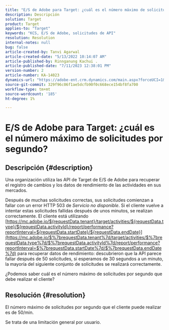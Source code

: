 ```yaml
---
title: "E/S de Adobe para Target: ¿cuál es el número máximo de solicitudes por segundo?"
description: Descripción
solution: Target
product: Target
applies-to: "Target"
keywords: "KCS, E/S de Adobe, solicitudes de API"
resolution: Resolution
internal-notes: null
bug: false
article-created-by: Tanvi Agarwal
article-created-date: "5/13/2022 10:14:07 AM"
article-published-by: Rinnganung Kachui .
article-published-date: "7/11/2023 12:38:01 PM"
version-number: 2
article-number: KA-14023
dynamics-url: "https://adobe-ent.crm.dynamics.com/main.aspx?forceUCI=1&pagetype=entityrecord&etn=knowledgearticle&id=78b79668-a5d2-ec11-a7b5-00224809c27a"
source-git-commit: 329f96c06f1ae5dcfb90f0c668ece154bf8fa700
workflow-type: tm+mt
source-wordcount: '185'
ht-degree: 1%

---
```


# E/S de Adobe para Target: ¿cuál es el número máximo de solicitudes por segundo?

## Descripción {#description}


Una organización utiliza las API de Target de E/S de Adobe para recuperar el registro de cambios y los datos de rendimiento de las actividades en sus mercados.

Después de muchas solicitudes correctas, sus solicitudes comienzan a fallar con un error HTTP 503 de *Servicio no disponible*. Si el cliente vuelve a intentar estas solicitudes fallidas después de unos minutos, se realizan correctamente. El cliente está utilizando [https://mc.adobe.io/${requestData.tenant}/target/activities/${requestData.type}/${requestData.activityId}/report/performance?reportInterval=${requestData.startDate}/${requestData.endDate}](https://mc.adobe.io/$%7brequestData.tenant%7d/target/activities/$%7brequestData.type%7d/$%7brequestData.activityId%7d/report/performance?reportInterval=$%7brequestData.startDate%7d/$%7brequestData.endDate%7d) para recuperar datos de rendimiento: descubrieron que la API parece fallar después de 50 solicitudes, si esperamos de 30 segundos a un minuto, la mayoría del siguiente conjunto de solicitudes se realizará correctamente.

¿Podemos saber cuál es el número máximo de solicitudes por segundo que debe realizar el cliente?


## Resolución {#resolution}


El número máximo de solicitudes por segundo que el cliente puede realizar es de 50/min.

Se trata de una limitación general por usuario.

